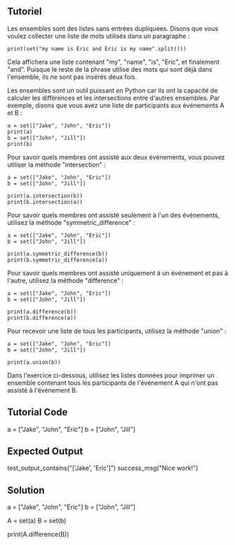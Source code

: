 Tutoriel
--------

Les ensembles sont des listes sans entrées dupliquées. Disons que vous voulez collecter une liste de mots utilisés dans un paragraphe :

    print(set("my name is Eric and Eric is my name".split()))

Cela affichera une liste contenant "my", "name", "is", "Eric", et finalement "and". Puisque le reste de la phrase utilise des mots qui sont déjà dans l'ensemble, ils ne sont pas insérés deux fois.

Les ensembles sont un outil puissant en Python car ils ont la capacité de calculer les différences et les intersections entre d'autres ensembles. Par exemple, disons que vous avez une liste de participants aux événements A et B :

    a = set(["Jake", "John", "Eric"])
    print(a)
    b = set(["John", "Jill"])
    print(b)

Pour savoir quels membres ont assisté aux deux événements, vous pouvez utiliser la méthode "intersection" :

    a = set(["Jake", "John", "Eric"])
    b = set(["John", "Jill"])
    
    print(a.intersection(b))
    print(b.intersection(a))

Pour savoir quels membres ont assisté seulement à l'un des événements, utilisez la méthode "symmetric_difference" :

    a = set(["Jake", "John", "Eric"])
    b = set(["John", "Jill"])
    
    print(a.symmetric_difference(b))
    print(b.symmetric_difference(a))

Pour savoir quels membres ont assisté uniquement à un événement et pas à l'autre, utilisez la méthode "difference" :

    a = set(["Jake", "John", "Eric"])
    b = set(["John", "Jill"])
    
    print(a.difference(b))
    print(b.difference(a))

Pour recevoir une liste de tous les participants, utilisez la méthode "union" :

    a = set(["Jake", "John", "Eric"])
    b = set(["John", "Jill"])
    
    print(a.union(b))

Dans l'exercice ci-dessous, utilisez les listes données pour imprimer un ensemble contenant tous les participants de l'événement A qui n'ont pas assisté à l'événement B.

Tutorial Code
-------------
a = ["Jake", "John", "Eric"]
b = ["John", "Jill"]

Expected Output
---------------
test_output_contains("['Jake', 'Eric']")
success_msg("Nice work!")

Solution
--------
a = ["Jake", "John", "Eric"]
b = ["John", "Jill"]

A = set(a)
B = set(b)

print(A.difference(B))